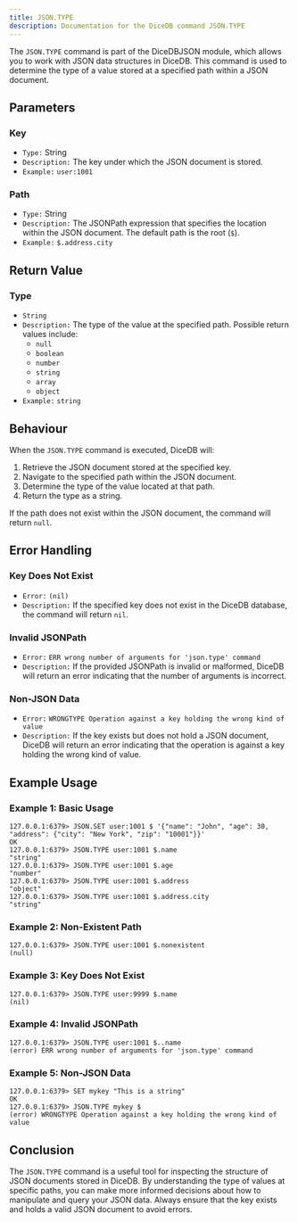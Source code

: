 ```yaml
---
title: JSON.TYPE
description: Documentation for the DiceDB command JSON.TYPE
---
```


The `JSON.TYPE` command is part of the DiceDBJSON module, which allows you to work with JSON data structures in DiceDB. This command is used to determine the type of a value stored at a specified path within a JSON document.

## Parameters

### Key

- `Type:` String
- `Description:` The key under which the JSON document is stored.
- `Example:` `user:1001`

### Path

- `Type:` String
- `Description:` The JSONPath expression that specifies the location within the JSON document. The default path is the root (`$`).
- `Example:` `$.address.city`

## Return Value

### Type

- `String`
- `Description:` The type of the value at the specified path. Possible return values include:
  - `null`
  - `boolean`
  - `number`
  - `string`
  - `array`
  - `object`
- `Example:` `string`

## Behaviour

When the `JSON.TYPE` command is executed, DiceDB will:

1. Retrieve the JSON document stored at the specified key.
1. Navigate to the specified path within the JSON document.
1. Determine the type of the value located at that path.
1. Return the type as a string.

If the path does not exist within the JSON document, the command will return `null`.

## Error Handling

### Key Does Not Exist

- `Error:` `(nil)`
- `Description:` If the specified key does not exist in the DiceDB database, the command will return `nil`.

### Invalid JSONPath

- `Error:` `ERR wrong number of arguments for 'json.type' command`
- `Description:` If the provided JSONPath is invalid or malformed, DiceDB will return an error indicating that the number of arguments is incorrect.

### Non-JSON Data

- `Error:` `WRONGTYPE Operation against a key holding the wrong kind of value`
- `Description:` If the key exists but does not hold a JSON document, DiceDB will return an error indicating that the operation is against a key holding the wrong kind of value.

## Example Usage

### Example 1: Basic Usage

```shell
127.0.0.1:6379> JSON.SET user:1001 $ '{"name": "John", "age": 30, "address": {"city": "New York", "zip": "10001"}}'
OK
127.0.0.1:6379> JSON.TYPE user:1001 $.name
"string"
127.0.0.1:6379> JSON.TYPE user:1001 $.age
"number"
127.0.0.1:6379> JSON.TYPE user:1001 $.address
"object"
127.0.0.1:6379> JSON.TYPE user:1001 $.address.city
"string"
```

### Example 2: Non-Existent Path

```shell
127.0.0.1:6379> JSON.TYPE user:1001 $.nonexistent
(null)
```

### Example 3: Key Does Not Exist

```shell
127.0.0.1:6379> JSON.TYPE user:9999 $.name
(nil)
```

### Example 4: Invalid JSONPath

```shell
127.0.0.1:6379> JSON.TYPE user:1001 $..name
(error) ERR wrong number of arguments for 'json.type' command
```

### Example 5: Non-JSON Data

```shell
127.0.0.1:6379> SET mykey "This is a string"
OK
127.0.0.1:6379> JSON.TYPE mykey $
(error) WRONGTYPE Operation against a key holding the wrong kind of value
```

## Conclusion

The `JSON.TYPE` command is a useful tool for inspecting the structure of JSON documents stored in DiceDB. By understanding the type of values at specific paths, you can make more informed decisions about how to manipulate and query your JSON data. Always ensure that the key exists and holds a valid JSON document to avoid errors.

